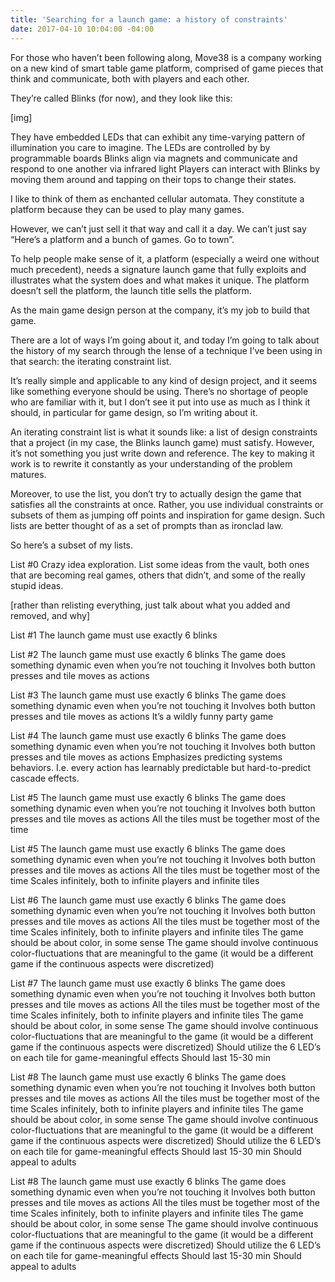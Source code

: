 ```yaml
---
title: 'Searching for a launch game: a history of constraints'
date: 2017-04-10 10:04:00 -04:00
---
```


For those who haven’t been following along, Move38 is a company working on a new kind of smart table game platform, comprised of game pieces that think and communicate, both with players and each other. 

They’re called Blinks (for now), and they look like this:

[img] 

They have embedded LEDs that can exhibit any time-varying pattern of illumination you care to imagine.
The LEDs are controlled by by programmable boards
Blinks align via magnets and communicate and respond to one another via infrared light
Players can interact with Blinks by moving them around and tapping on their tops to change their states. 

I like to think of them as enchanted cellular automata. They constitute a platform because they can be used to play many games. 

However, we can’t just sell it that way and call it a day. We can’t just say “Here’s a platform and a bunch of games. Go to town”. 

To help people make sense of it, a platform (especially a weird one without much precedent), needs a signature launch game that fully exploits and illustrates what the system does and what makes it unique. The platform doesn’t sell the platform, the launch title sells the platform. 

As the main game design person at the company, it’s my job to build that game. 

There are a lot of ways I’m going about it, and today I’m going to talk about the history of my search through the lense of a technique I’ve been using in that search: the iterating constraint list. 

It’s really simple and applicable to any kind of design project, and it seems like something everyone should be using. There’s no shortage of people who are familiar with it, but I don’t see it put into use as much as I think it should, in particular for game design, so I’m writing about it.  

An iterating constraint list is what it sounds like: a list of design constraints that a project (in my case, the Blinks launch game) must satisfy. However, it’s not something you just write down and reference. The key to making it work is to rewrite it constantly as your understanding of the problem matures. 

Moreover, to use the list, you don’t try to actually design the game that satisfies all the constraints at once. Rather, you use individual constraints or subsets of them as jumping off points and inspiration for game design. Such lists are better thought of as a set of prompts than as ironclad law. 

So here’s a subset of my lists. 

List #0  Crazy idea exploration. List some ideas from the vault, both ones that are becoming real games, others that didn’t, and some of the really stupid ideas.

[rather than relisting everything, just talk about what you added and removed, and why]

List #1
The launch game must use exactly 6 blinks

List #2
The launch game must use exactly 6 blinks
The game does something dynamic even when you’re not touching it
Involves both button presses and tile moves as actions



List #3
The launch game must use exactly 6 blinks
The game does something dynamic even when you’re not touching it
Involves both button presses and tile moves as actions
It’s a wildly funny party game

List #4
The launch game must use exactly 6 blinks
The game does something dynamic even when you’re not touching it
Involves both button presses and tile moves as actions
Emphasizes predicting systems behaviors. I.e. every action has learnably predictable but hard-to-predict cascade effects. 

List #5
The launch game must use exactly 6 blinks
The game does something dynamic even when you’re not touching it
Involves both button presses and tile moves as actions
All the tiles must be together most of the time

List #5
The launch game must use exactly 6 blinks
The game does something dynamic even when you’re not touching it
Involves both button presses and tile moves as actions
All the tiles must be together most of the time
Scales infinitely, both to infinite players and infinite tiles

List #6
The launch game must use exactly 6 blinks
The game does something dynamic even when you’re not touching it
Involves both button presses and tile moves as actions
All the tiles must be together most of the time
Scales infinitely, both to infinite players and infinite tiles
The game should be about color, in some sense
The game should involve continuous color-fluctuations that are meaningful to the game (it would be a different game if the continuous aspects were discretized)

List #7
The launch game must use exactly 6 blinks
The game does something dynamic even when you’re not touching it
Involves both button presses and tile moves as actions
All the tiles must be together most of the time
Scales infinitely, both to infinite players and infinite tiles
The game should be about color, in some sense
The game should involve continuous color-fluctuations that are meaningful to the game (it would be a different game if the continuous aspects were discretized)
Should utilize the 6 LED’s on each tile for game-meaningful effects
Should last 15-30 min

List #8
The launch game must use exactly 6 blinks
The game does something dynamic even when you’re not touching it
Involves both button presses and tile moves as actions
All the tiles must be together most of the time
Scales infinitely, both to infinite players and infinite tiles
The game should be about color, in some sense
The game should involve continuous color-fluctuations that are meaningful to the game (it would be a different game if the continuous aspects were discretized)
Should utilize the 6 LED’s on each tile for game-meaningful effects
Should last 15-30 min
Should appeal to adults

List #8
The launch game must use exactly 6 blinks
The game does something dynamic even when you’re not touching it
Involves both button presses and tile moves as actions
All the tiles must be together most of the time
Scales infinitely, both to infinite players and infinite tiles
The game should be about color, in some sense
The game should involve continuous color-fluctuations that are meaningful to the game (it would be a different game if the continuous aspects were discretized)
Should utilize the 6 LED’s on each tile for game-meaningful effects
Should last 15-30 min
Should appeal to adults







 
